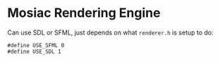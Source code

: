 # Mosiac Rendering Engine
Can use SDL or SFML, just depends on what `renderer.h` is setup to do:
```
#define USE_SFML 0
#define USE_SDL 1
```

